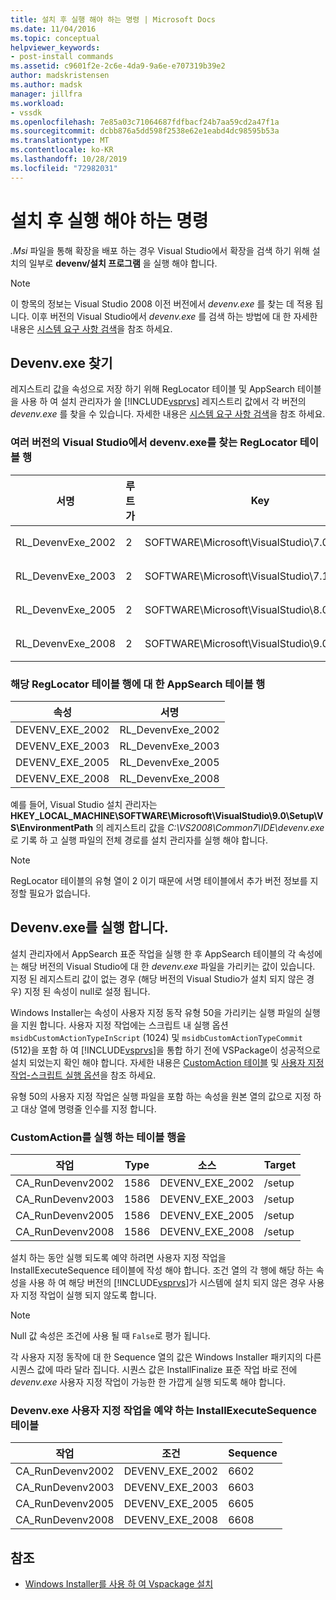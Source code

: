 ```yaml
---
title: 설치 후 실행 해야 하는 명령 | Microsoft Docs
ms.date: 11/04/2016
ms.topic: conceptual
helpviewer_keywords:
- post-install commands
ms.assetid: c9601f2e-2c6e-4da9-9a6e-e707319b39e2
author: madskristensen
ms.author: madsk
manager: jillfra
ms.workload:
- vssdk
ms.openlocfilehash: 7e85a03c71064687fdfbacf24b7aa59cd2a47f1a
ms.sourcegitcommit: dcbb876a5dd598f2538e62e1eabd4dc98595b53a
ms.translationtype: MT
ms.contentlocale: ko-KR
ms.lasthandoff: 10/28/2019
ms.locfileid: "72982031"
---
```

# <a name="commands-that-must-be-run-after-installation"></a>설치 후 실행 해야 하는 명령
*.Msi* 파일을 통해 확장을 배포 하는 경우 Visual Studio에서 확장을 검색 하기 위해 설치의 일부로 **devenv/설치 프로그램** 을 실행 해야 합니다.

> [!NOTE]
> 이 항목의 정보는 Visual Studio 2008 이전 버전에서 *devenv.exe* 를 찾는 데 적용 됩니다. 이후 버전의 Visual Studio에서 *devenv.exe* 를 검색 하는 방법에 대 한 자세한 내용은 [시스템 요구 사항 검색](../../extensibility/internals/detecting-system-requirements.md)을 참조 하세요.

## <a name="find-devenvexe"></a>Devenv.exe 찾기
 레지스트리 값을 속성으로 저장 하기 위해 RegLocator 테이블 및 AppSearch 테이블을 사용 하 여 설치 관리자가 쓸 [!INCLUDE[vsprvs](../../code-quality/includes/vsprvs_md.md)] 레지스트리 값에서 각 버전의 *devenv.exe* 를 찾을 수 있습니다. 자세한 내용은 [시스템 요구 사항 검색](../../extensibility/internals/detecting-system-requirements.md)을 참조 하세요.

### <a name="reglocator-table-rows-to-locate-devenvexe-from-different-versions-of-visual-studio"></a>여러 버전의 Visual Studio에서 devenv.exe를 찾는 RegLocator 테이블 행

|서명|루트가|Key|name|Type|
|-----------------|----------|---------|----------|----------|
|RL_DevenvExe_2002|2|SOFTWARE\Microsoft\VisualStudio\7.0\Setup\VS|환경 경로|2|
|RL_DevenvExe_2003|2|SOFTWARE\Microsoft\VisualStudio\7.1\Setup\VS|환경 경로|2|
|RL_DevenvExe_2005|2|SOFTWARE\Microsoft\VisualStudio\8.0\Setup\VS|환경 경로|2|
|RL_DevenvExe_2008|2|SOFTWARE\Microsoft\VisualStudio\9.0\Setup\VS|환경 경로|2|

### <a name="appsearch-table-rows-for-corresponding-reglocator-table-rows"></a>해당 RegLocator 테이블 행에 대 한 AppSearch 테이블 행

|속성|서명|
|--------------|-----------------|
|DEVENV_EXE_2002|RL_DevenvExe_2002|
|DEVENV_EXE_2003|RL_DevenvExe_2003|
|DEVENV_EXE_2005|RL_DevenvExe_2005|
|DEVENV_EXE_2008|RL_DevenvExe_2008|

 예를 들어, Visual Studio 설치 관리자는 **HKEY_LOCAL_MACHINE\SOFTWARE\Microsoft\VisualStudio\9.0\Setup\VS\EnvironmentPath** 의 레지스트리 값을 *C:\VS2008\Common7\IDE\devenv.exe*로 기록 하 고 실행 파일의 전체 경로를 설치 관리자를 실행 해야 합니다.

> [!NOTE]
> RegLocator 테이블의 유형 열이 2 이기 때문에 서명 테이블에서 추가 버전 정보를 지정할 필요가 없습니다.

## <a name="run-devenvexe"></a>Devenv.exe를 실행 합니다.
 설치 관리자에서 AppSearch 표준 작업을 실행 한 후 AppSearch 테이블의 각 속성에는 해당 버전의 Visual Studio에 대 한 *devenv.exe* 파일을 가리키는 값이 있습니다. 지정 된 레지스트리 값이 없는 경우 (해당 버전의 Visual Studio가 설치 되지 않은 경우) 지정 된 속성이 null로 설정 됩니다.

 Windows Installer는 속성이 사용자 지정 동작 유형 50을 가리키는 실행 파일의 실행을 지원 합니다. 사용자 지정 작업에는 스크립트 내 실행 옵션 `msidbCustomActionTypeInScript` (1024) 및 `msidbCustomActionTypeCommit` (512)을 포함 하 여 [!INCLUDE[vsprvs](../../code-quality/includes/vsprvs_md.md)]을 통합 하기 전에 VSPackage이 성공적으로 설치 되었는지 확인 해야 합니다. 자세한 내용은 [CustomAction 테이블](/windows/desktop/msi/customaction-table) 및 [사용자 지정 작업-스크립트 실행 옵션](/windows/desktop/msi/custom-action-in-script-execution-options)을 참조 하세요.

 유형 50의 사용자 지정 작업은 실행 파일을 포함 하는 속성을 원본 열의 값으로 지정 하 고 대상 열에 명령줄 인수를 지정 합니다.

### <a name="customaction-table-rows-to-run-devenvexe"></a>CustomAction를 실행 하는 테이블 행을

|작업|Type|소스|Target|
|------------|----------|------------|------------|
|CA_RunDevenv2002|1586|DEVENV_EXE_2002|/setup|
|CA_RunDevenv2003|1586|DEVENV_EXE_2003|/setup|
|CA_RunDevenv2005|1586|DEVENV_EXE_2005|/setup|
|CA_RunDevenv2008|1586|DEVENV_EXE_2008|/setup|

 설치 하는 동안 실행 되도록 예약 하려면 사용자 지정 작업을 InstallExecuteSequence 테이블에 작성 해야 합니다. 조건 열의 각 행에 해당 하는 속성을 사용 하 여 해당 버전의 [!INCLUDE[vsprvs](../../code-quality/includes/vsprvs_md.md)]가 시스템에 설치 되지 않은 경우 사용자 지정 작업이 실행 되지 않도록 합니다.

> [!NOTE]
> Null 값 속성은 조건에 사용 될 때 `False`로 평가 됩니다.

 각 사용자 지정 동작에 대 한 Sequence 열의 값은 Windows Installer 패키지의 다른 시퀀스 값에 따라 달라 집니다. 시퀀스 값은 InstallFinalize 표준 작업 바로 전에 *devenv.exe* 사용자 지정 작업이 가능한 한 가깝게 실행 되도록 해야 합니다.

### <a name="installexecutesequence-table-to-schedule-the-devenvexe-custom-actions"></a>Devenv.exe 사용자 지정 작업을 예약 하는 InstallExecuteSequence 테이블

|작업|조건|Sequence|
|------------|---------------|--------------|
|CA_RunDevenv2002|DEVENV_EXE_2002|6602|
|CA_RunDevenv2003|DEVENV_EXE_2003|6603|
|CA_RunDevenv2005|DEVENV_EXE_2005|6605|
|CA_RunDevenv2008|DEVENV_EXE_2008|6608|

## <a name="see-also"></a>참조
- [Windows Installer를 사용 하 여 Vspackage 설치](../../extensibility/internals/installing-vspackages-with-windows-installer.md)